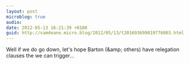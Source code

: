 ```yaml
---
layout: post
microblog: true
audio: 
date: 2012-05-13 16:21:39 +0100
guid: http://samdeane.micro.blog/2012/05/13/t201693699019776003.html
---
```

Well if we do go down, let's hope Barton (&amp;amp; others) have relegation clauses the we can trigger...
